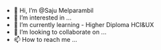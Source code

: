 - 👋 Hi, I’m @Saju Melparambil
- 👀 I’m interested in ...
- 🌱 I’m currently learning - Higher Diploma HCI&UX
- 💞️ I’m looking to collaborate on ...
- 📫 How to reach me ...

<!---
sajumelp/sajumelp is a ✨ special ✨ repository because its `README.md` (this file) appears on your GitHub profile.
You can click the Preview link to take a look at your changes.
--->
